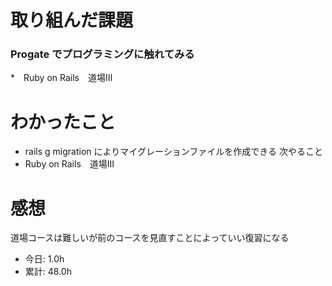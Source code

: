 # 取り組んだ課題
### Progate でプログラミングに触れてみる
*　Ruby on Rails　道場Ⅲ
# わかったこと
* rails g migration によりマイグレーションファイルを作成できる
次やること
* Ruby on Rails　道場Ⅲ
# 感想
道場コースは難しいが前のコースを見直すことによっていい復習になる
* 今日: 1.0h
* 累計: 48.0h
